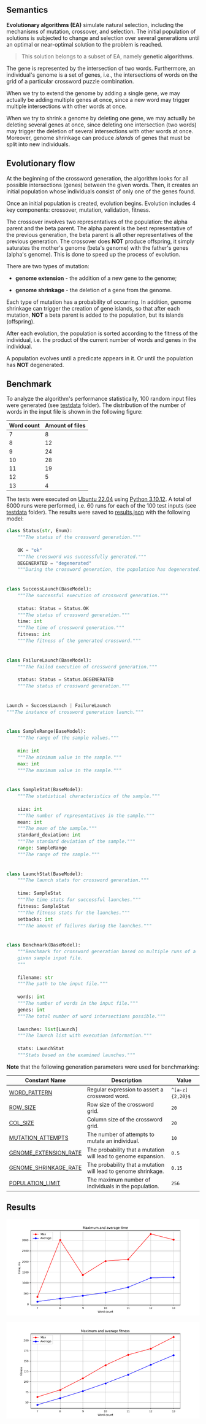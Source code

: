 ## Semantics

**Evolutionary algorithms (EA)** simulate natural selection, including the
mechanisms of mutation, crossover, and selection. The initial population of
solutions is subjected to change and selection over several generations until an
optimal or near-optimal solution to the problem is reached.

> This solution belongs to a subset of EA, namely **genetic algorithms**.

The gene is represented by the intersection of two words. Furthermore, an
individual's genome is a set of genes, i.e., the intersections of words on the
grid of a particular crossword puzzle combination.

When we try to extend the genome by adding a single gene, we may actually be
adding multiple genes at once, since a new word may trigger multiple
intersections with other words at once.

When we try to shrink a genome by deleting one gene, we may actually be deleting
several genes at once, since deleting one intersection (two words) may trigger
the deletion of several intersections with other words at once. Moreover, genome
shrinkage can produce _islands_ of genes that must be split into new
individuals.

## Evolutionary flow

At the beginning of the crossword generation, the algorithm looks for all
possible intersections (genes) between the given words. Then, it creates an
initial population whose individuals consist of only one of the genes found.

Once an initial population is created, evolution begins. Evolution includes 4
key components: crossover, mutation, validation, fitness.

The crossover involves two representatives of the population: the alpha parent
and the beta parent. The alpha parent is the best representative of the previous
generation, the beta parent is all other representatives of the previous
generation. The crossover does **NOT** produce offspring, it simply saturates
the mother's genome (beta's genome) with the father's genes (alpha's genome).
This is done to speed up the process of evolution.

There are two types of mutation:

- **genome extension** - the addition of a new gene to the genome;

- **genome shrinkage** - the deletion of a gene from the genome.

Each type of mutation has a probability of occurring. In addition, genome
shrinkage can trigger the creation of gene islands, so that after each mutation,
**NOT** a beta parent is added to the population, but its islands (offspring).

After each evolution, the population is sorted according to the fitness of the
individual, i.e. the product of the current number of words and genes in the
individual.

A population evolves until a predicate appears in it. Or until the population
has **NOT** degenerated.

## Benchmark

To analyze the algorithm's performance statistically, 100 random input files
were generated (see [testdata](./testdata/) folder). The distribution of the
number of words in the input file is shown in the following figure:

| Word count | Amount of files |
| ---------- | --------------- |
| 7          | 8               |
| 8          | 12              |
| 9          | 24              |
| 10         | 28              |
| 11         | 19              |
| 12         | 5               |
| 13         | 4               |

The tests were executed on [Ubuntu 22.04](https://releases.ubuntu.com/22.04/)
using [Python 3.10.12](https://www.python.org/downloads/release/python-31012/).
A total of 6000 runs were performed, i.e. 60 runs for each of the 100 test
inputs (see [testdata](./testdata/) folder). The results were saved to
[results.json](./benchmark/results.json) with the following model:

```python
class Status(str, Enum):
    """The status of the crossword generation."""

    OK = "ok"
    """The crossword was successfully generated."""
    DEGENERATED = "degenerated"
    """During the crossword generation, the population has degenerated."""


class SuccessLaunch(BaseModel):
    """The successful execution of crossword generation."""

    status: Status = Status.OK
    """The status of crossword generation."""
    time: int
    """The time of crossword generation."""
    fitness: int
    """The fitness of the generated crossword."""


class FailureLaunch(BaseModel):
    """The failed execution of crossword generation."""

    status: Status = Status.DEGENERATED
    """The status of crossword generation."""


Launch = SuccessLaunch | FailureLaunch
"""The instance of crossword generation launch."""


class SampleRange(BaseModel):
    """The range of the sample values."""

    min: int
    """The minimum value in the sample."""
    max: int
    """The maximum value in the sample."""


class SampleStat(BaseModel):
    """The statistical characteristics of the sample."""

    size: int
    """The number of representatives in the sample."""
    mean: int
    """The mean of the sample."""
    standard_deviation: int
    """The standard deviation of the sample."""
    range: SampleRange
    """The range of the sample."""


class LaunchStat(BaseModel):
    """The launch stats for crossword generation."""

    time: SampleStat
    """The time stats for successful launches."""
    fitness: SampleStat
    """The fitness stats for the launches."""
    setbacks: int
    """The amount of failures during the launches."""


class Benchmark(BaseModel):
    """Benchmark for crossword generation based on multiple runs of a
    given sample input file.
    """

    filename: str
    """The path to the input file."""

    words: int
    """The number of words in the input file."""
    genes: int
    """The total number of word intersections possible."""

    launches: list[Launch]
    """The launch list with execution information."""

    stats: LaunchStat
    """Stats based on the examined launches."""
```

**Note** that the following generation parameters were used for benchmarking:

| Constant Name                          | Description                                                    | Value           |
| -------------------------------------- | -------------------------------------------------------------- | --------------- |
| [WORD_PATTERN](./main.py#L18)          | Regular expression to assert a crossword word.                 | `^[a-z]{2,20}$` |
| [ROW_SIZE](./main.py#L21)              | Row size of the crossword grid.                                | `20`            |
| [COL_SIZE](./main.py#L23)              | Column size of the crossword grid.                             | `20`            |
| [MUTATION_ATTEMPTS](./main.py#L26)     | The number of attempts to mutate an individual.                | `10`            |
| [GENOME_EXTENSION_RATE](./main.py#L28) | The probability that a mutation will lead to genome expansion. | `0.5`           |
| [GENOME_SHRINKAGE_RATE](./main.py#L30) | The probability that a mutation will lead to genome shrinkage. | `0.15`          |
| [POPULATION_LIMIT](./main.py#L32)      | The maximum number of individuals in the population.           | `256`           |

## Results

![Maximum and average time](./benchmark/time.png)

![Maximum and average fitness](./benchmark/fitness.png)

